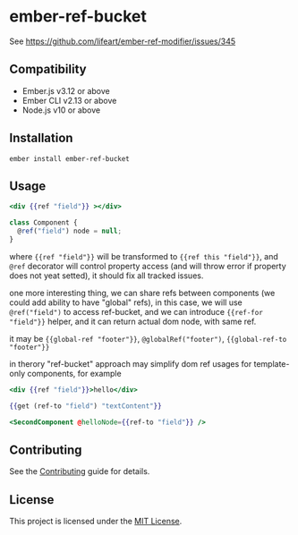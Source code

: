 ember-ref-bucket
==============================================================================

See https://github.com/lifeart/ember-ref-modifier/issues/345


Compatibility
------------------------------------------------------------------------------

* Ember.js v3.12 or above
* Ember CLI v2.13 or above
* Node.js v10 or above


Installation
------------------------------------------------------------------------------

```
ember install ember-ref-bucket
```


Usage
------------------------------------------------------------------------------

```hbs
<div {{ref "field"}} ></div>
```

```ts
class Component {
  @ref("field") node = null;
}
```

where `{{ref "field"}}` will be transformed to `{{ref this "field"}}`,
and `@ref` decorator will control property access (and will throw error if property does not yeat setted), it should fix all tracked issues.

one more interesting thing, we can share refs between components (we could add ability to have "global" refs), in this case, we will use `@ref("field")` to access ref-bucket, and we can introduce `{{ref-for "field"}}` helper, and it can return actual dom node, with same ref.

it may be `{{global-ref "footer"}}`, `@globalRef("footer")`, `{{global-ref-to "footer"}}`

in therory "ref-bucket" approach may simplify dom ref usages for template-only components, for example

```hbs
<div {{ref "field"}}>hello</div>

{{get (ref-to "field") "textContent"}}

<SecondComponent @helloNode={{ref-to "field"}} />
```



Contributing
------------------------------------------------------------------------------

See the [Contributing](CONTRIBUTING.md) guide for details.


License
------------------------------------------------------------------------------

This project is licensed under the [MIT License](LICENSE.md).
